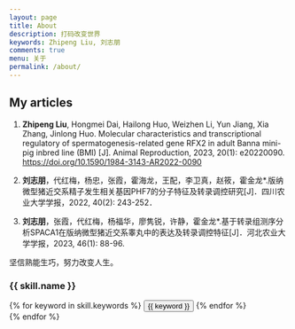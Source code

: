 ```yaml
---
layout: page
title: About
description: 打码改变世界
keywords: Zhipeng Liu, 刘志朋
comments: true
menu: 关于
permalink: /about/
---
```


## My articles

1. **Zhipeng Liu**, Hongmei Dai, Hailong Huo, Weizhen Li, Yun Jiang, Xia Zhang, Jinlong Huo. Molecular characteristics and transcriptional regulatory of spermatogenesis-related gene RFX2 in adult Banna mini-pig inbred line (BMI) [J]. Animal Reproduction, 2023, 20(1): e20220090. https://doi.org/10.1590/1984-3143-AR2022-0090
        
             

2. **刘志朋**，代红梅，杨忠，张霞，霍海龙，王配，李卫真，赵筱，霍金龙*.版纳微型猪近交系精子发生相关基因PHF7的分子特征及转录调控研究[J]．四川农业大学学报，2022, 40(2): 243-252．        
        
3. **刘志朋**，张霞，代红梅，杨福华，廖隽锐，许静，霍金龙*.基于转录组测序分析SPACA1在版纳微型猪近交系睾丸中的表达及转录调控特征[J]．河北农业大学学报，2023, 46(1): 88-96.        


坚信熟能生巧，努力改变人生。



### {{ skill.name }}
<div class="btn-inline">
{% for keyword in skill.keywords %}
<button class="btn btn-outline" type="button">{{ keyword }}</button>
{% endfor %}
</div>
{% endfor %}
